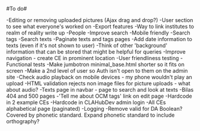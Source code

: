#To do#

-Editing or removing uploaded pictures (Ajax drag and drop?)
-User section to see what everyone's worked on
-Export features
-Way to link institutes to realm of reality write up
-People
-Improve search
-Mobile friendly
-Search tags
-Search texts
-Paginate texts and tags pages
-Add date information to texts (even if it's not shown to user)
-Think of other 'background' information that can be stored that might be helpful for queries
-Improve navigation - create CE in prominent location
-User friendliness testing
-Functional tests
-Make jumbotron minimal_base.html shorter so it fits on screen
-Make a 2nd level of user so Auth isn't open to them on the admin site
-Check audio playback on mobile devices - my phone wouldn't play an upload
-HTML validation rejects non image files for picture uploads - what about audio?
-Texts page in navbar - page to search and look at texts
-Bilas 404 and 500 pages
-'Tell me about OCM tags' link on edit page
-Hardcode in 2 example CEs
-Hardcode in CLAHubDev admin login
-All CEs alphabetical page (paginated)
-Logging
-Remove valid for DA Boolean? Covered by phonetic standard. Expand phonetic standard to include orthography?
